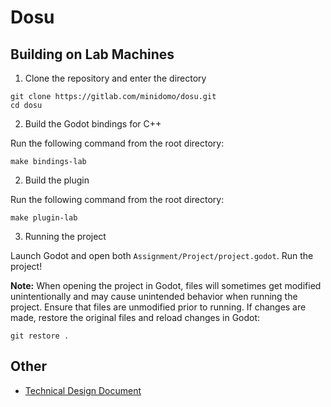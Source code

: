 # Dosu

## Building on Lab Machines

1. Clone the repository and enter the directory

```
git clone https://gitlab.com/minidomo/dosu.git
cd dosu
```

2. Build the Godot bindings for C++ 

Run the following command from the root directory:

```
make bindings-lab
```

2. Build the plugin

Run the following command from the root directory:

```
make plugin-lab
```

3. Running the project

Launch Godot and open both `Assignment/Project/project.godot`. Run the project!

**Note:** When opening the project in Godot, files will sometimes get modified unintentionally and may cause unintended behavior when running the project. Ensure that files are unmodified prior to running. If changes are made, restore the original files and reload changes in Godot:

```
git restore .
```

## Other

- [Technical Design Document](pdf/cs354r-final-project-tech-doc.pdf)
